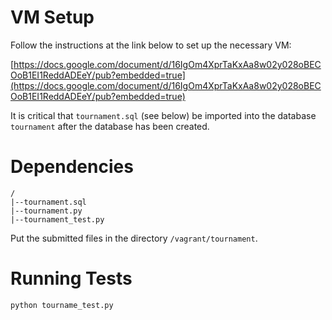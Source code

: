 
# VM Setup

Follow the instructions at the link below to set up the necessary VM:

[https://docs.google.com/document/d/16IgOm4XprTaKxAa8w02y028oBECOoB1EI1ReddADEeY/pub?embedded=true](https://docs.google.com/document/d/16IgOm4XprTaKxAa8w02y028oBECOoB1EI1ReddADEeY/pub?embedded=true)

It is critical that `tournament.sql` (see below) be imported into the database `tournament` after the database has been created.

# Dependencies

```
/
|--tournament.sql
|--tournament.py
|--tournament_test.py
```

Put the submitted files in the directory `/vagrant/tournament`.

# Running Tests

`python tourname_test.py`
